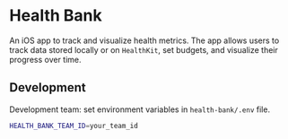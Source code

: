 # Health Bank

An iOS app to track and visualize health metrics. The app allows users to track
data stored locally or on `HealthKit`, set budgets, and visualize their
progress over time.


## Development

Development team: set environment variables in `health-bank/.env` file.

```bash
HEALTH_BANK_TEAM_ID=your_team_id
```
